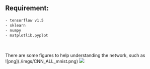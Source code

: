 ## Requirement:
    - tensorflow v1.5
    - sklearn
    - numpy
    - matplotlib.pyplot
<br>
<br>
There are some figures to help understanding the network, such as <br>
![png](./imgs/CNN_ALL_mnist.png)
<img src=\"./imgs/CNN_ALL_mnist.png\" width=\"60%\" height=\"60%\">
